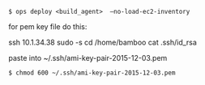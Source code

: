 `$ ops deploy <build_agent>  —no-load-ec2-inventory`



for pem key file do this:

ssh 10.1.34.38
sudo -s
cd /home/bamboo
cat .ssh/id_rsa

paste into ~/.ssh/ami-key-pair-2015-12-03.pem

`$ chmod 600 ~/.ssh/ami-key-pair-2015-12-03.pem`